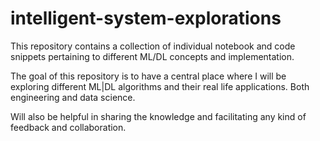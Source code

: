 # intelligent-system-explorations
This repository contains a collection of individual notebook and code snippets pertaining to different ML/DL concepts and implementation.

The goal of this repository is to have a central place where I will be exploring different ML|DL algorithms and their real life applications. Both engineering and data science. 

Will also be helpful in sharing the knowledge and facilitating any kind of feedback and collaboration.

